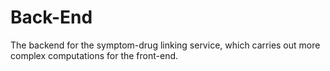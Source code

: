 # Back-End
The backend for the symptom-drug linking service, which carries out more complex computations for the front-end.  
